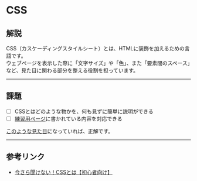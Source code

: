 # CSS

## 解説

CSS（カスケーディングスタイルシート）とは、HTMLに装飾を加えるための言語です。  
ウェブページを表示した際に「文字サイズ」や「色」、また「要素間のスペース」など、見た目に関わる部分を整える役割を担っています。

---

## 課題

- [ ] CSSとはどのような物かを、何も見ずに簡単に説明ができる
- [ ] [練習用ページ](https://jsfiddle.net/u9chtba5/2/)に書かれている内容を対応できる

[このような見た目](https://jsfiddle.net/u9chtba5/1/)になっていれば、正解です。

---

## 参考リンク

- [今さら聞けない！CSSとは【初心者向け】](https://techacademy.jp/magazine/4857)